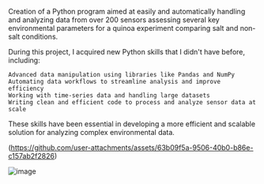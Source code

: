 Creation of a Python program aimed at easily and automatically handling and analyzing data from over 200 sensors assessing several key environmental parameters for a quinoa experiment comparing salt and non-salt conditions.

During this project, I acquired new Python skills that I didn't have before, including:

    Advanced data manipulation using libraries like Pandas and NumPy
    Automating data workflows to streamline analysis and improve efficiency
    Working with time-series data and handling large datasets
    Writing clean and efficient code to process and analyze sensor data at scale

These skills have been essential in developing a more efficient and scalable solution for analyzing complex environmental data.

(https://github.com/user-attachments/assets/63b09f5a-9506-40b0-b86e-c157ab2f2826)

![image](https://github.com/user-attachments/assets/393fedf1-0c04-4112-87a6-11b9fa058cc3)
